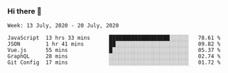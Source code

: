 ### Hi there 👋

<!--START_SECTION:activity-->

<!--START_SECTION:waka-->

```text
Week: 13 July, 2020 - 20 July, 2020

JavaScript  13 hrs 33 mins      ███████████████████░░░░░░   78.61 %
JSON        1 hr 41 mins        ██░░░░░░░░░░░░░░░░░░░░░░░   09.82 %
Vue.js      55 mins             █░░░░░░░░░░░░░░░░░░░░░░░░   05.37 %
GraphQL     28 mins             ░░░░░░░░░░░░░░░░░░░░░░░░░   02.74 %
Git Config  17 mins             ░░░░░░░░░░░░░░░░░░░░░░░░░   01.72 %
```

<!--END_SECTION:waka-->

<!--
**emrahyumuk/emrahyumuk** is a ✨ _special_ ✨ repository because its `README.md` (this file) appears on your GitHub profile.

Here are some ideas to get you started:

- 🔭 I’m currently working on ...
- 🌱 I’m currently learning ...
- 👯 I’m looking to collaborate on ...
- 🤔 I’m looking for help with ...
- 💬 Ask me about ...
- 📫 How to reach me: ...
- 😄 Pronouns: ...
- ⚡ Fun fact: ...
-->
